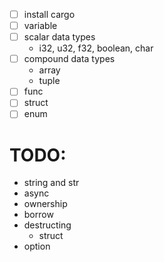 - [ ] install cargo
- [ ] variable
- [ ] scalar data types
  - i32, u32, f32, boolean, char
- [ ] compound data types
  - array
  - tuple
- [ ] func
- [ ] struct
- [ ] enum

# TODO:

- string and str
- async
- ownership
- borrow
- destructing
  - struct
- option
